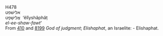 <body>
  <p>H478<br>  אלישׁפט  <br> אֱלִישָׁפָט  ‎  ‘ĕlı̂yshâphâṭ  <br><i>el-ee-shaw-fawt‘ </i><br>From <a href="h0410.htm">410</a> and <a href="h8199.htm">8199</a>  <i>God</i> <i>of</i> <i>judgment</i>; <i>Elishaphat</i>, an Israelite: - Elishaphat.<br></p>
 </body>